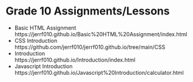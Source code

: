 <h1>Grade 10 Assignments/Lessons</h1>

<ul>
  <li>Basic HTML Assignment</li> https://jerrf010.github.io/Basic%20HTML%20Assignment/index.html
  <li>CSS Introduction</li> https://github.com/jerrf010/jerrf010.github.io/tree/main/CSS
  <li>Introduction</li> https://jerrf010.github.io/Introduction/index.html
  <li>Javascript Introduction</li> https://jerrf010.github.io/Javascript%20Introduction/calculator.html
</ul>
